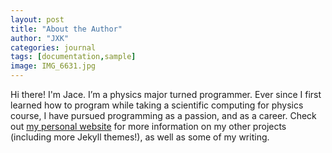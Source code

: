 ```yaml
---
layout: post
title: "About the Author"
author: "JXK"
categories: journal
tags: [documentation,sample]
image: IMG_6631.jpg
---
```


Hi there! I'm Jace. I’m a physics major turned programmer. Ever since I first learned how to program while taking a scientific computing for physics course, I have pursued programming as a passion, and as a career. Check out [my personal website](https://www.lenpaul.com/) for more information on my other projects (including more Jekyll themes!), as well as some of my writing.
